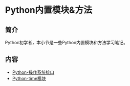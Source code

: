 # Python内置模块&方法

## 简介

Python初学者，本小节是一些Python内置模块和方法学习笔记。

## 内容

- [Python-操作系统接口]() 
- [Python-time模块]()
